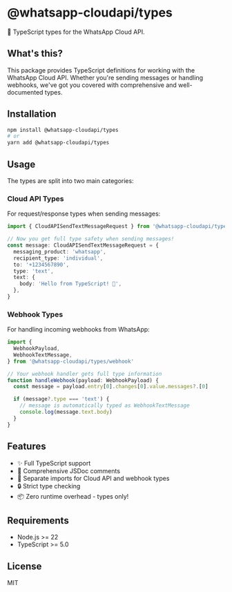 # @whatsapp-cloudapi/types

🎯 TypeScript types for the WhatsApp Cloud API.

## What's this?

This package provides TypeScript definitions for working with the WhatsApp Cloud API. Whether you're sending messages or handling webhooks, we've got you covered with comprehensive and well-documented types.

## Installation

```bash
npm install @whatsapp-cloudapi/types
# or
yarn add @whatsapp-cloudapi/types
```

## Usage

The types are split into two main categories:

### Cloud API Types

For request/response types when sending messages:

```typescript
import { CloudAPISendTextMessageRequest } from '@whatsapp-cloudapi/types/cloudapi'

// Now you get full type safety when sending messages!
const message: CloudAPISendTextMessageRequest = {
  messaging_product: 'whatsapp',
  recipient_type: 'individual',
  to: '+1234567890',
  type: 'text',
  text: {
    body: 'Hello from TypeScript! 👋',
  },
}
```

### Webhook Types

For handling incoming webhooks from WhatsApp:

```typescript
import {
  WebhookPayload,
  WebhookTextMessage,
} from '@whatsapp-cloudapi/types/webhook'

// Your webhook handler gets full type information
function handleWebhook(payload: WebhookPayload) {
  const message = payload.entry[0].changes[0].value.messages?.[0]

  if (message?.type === 'text') {
    // message is automatically typed as WebhookTextMessage
    console.log(message.text.body)
  }
}
```

## Features

- ✨ Full TypeScript support
- 📝 Comprehensive JSDoc comments
- 🎯 Separate imports for Cloud API and webhook types
- 🔒 Strict type checking
- 📦 Zero runtime overhead - types only!

## Requirements

- Node.js >= 22
- TypeScript >= 5.0

## License

MIT
